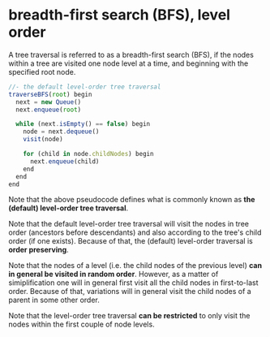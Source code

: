 
<!-- ======================================================================= -->
# breadth-first search (BFS), level order

A tree traversal is referred to as a breadth-first search (BFS), if the nodes
within a tree are visited one node level at a time, and beginning with the
specified root node.

```js
//- the default level-order tree traversal
traverseBFS(root) begin
  next = new Queue()
  next.enqueue(root)

  while (next.isEmpty() == false) begin
    node = next.dequeue()
    visit(node)

    for (child in node.childNodes) begin
      next.enqueue(child)
    end
  end
end
```

Note that the above pseudocode defines what is commonly known as
**the (default) level-order tree traversal**.

Note that the default level-order tree traversal will visit the nodes in tree
order (ancestors before descendants) and also according to the tree's child
order (if one exists). Because of that, the (default) level-order traversal
is **order preserving**.

Note that the nodes of a level (i.e. the child nodes of the previous level)
**can in general be visited in random order**. However, as a matter of
simiplification one will in general first visit all the child nodes in
first-to-last order. Because of that, variations will in general visit the
child nodes of a parent in some other order.

Note that the level-order tree traversal **can be restricted** to only visit
the nodes within the first couple of node levels.
